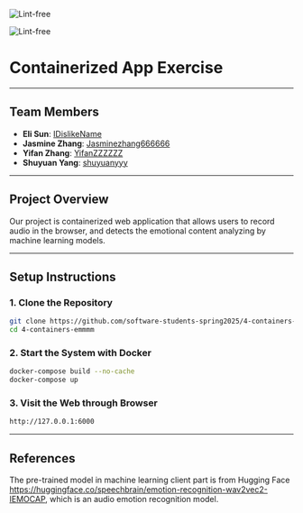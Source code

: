 ![Lint-free](https://github.com/nyu-software-engineering/containerized-app-exercise/actions/workflows/lint.yml/badge.svg)

![Lint-free](https://github.com/nyu-software-engineering/containerized-app-exercise/actions/workflows/lint.yml/badge.svg)

# Containerized App Exercise

---

## Team Members
- **Eli Sun**: [IDislikeName](https://github.com/IDislikeName)
- **Jasmine Zhang**: [Jasminezhang666666](https://github.com/Jasminezhang666666)
- **Yifan Zhang**: [YifanZZZZZZ](https://github.com/YifanZZZZZZ)
- **Shuyuan Yang**: [shuyuanyyy](https://github.com/shuyuanyyy)

---

## Project Overview

Our project is containerized web application that allows users to record audio in the browser, and detects the emotional content analyzing by machine learning models.

---

## Setup Instructions

### 1. Clone the Repository

```bash
git clone https://github.com/software-students-spring2025/4-containers-emmmm.git
cd 4-containers-emmmm
```


### 2. Start the System with Docker

```bash
docker-compose build --no-cache
docker-compose up  
```

### 3. Visit the Web through Browser

```bash
http://127.0.0.1:6000
```

---

## References
The pre-trained model in machine learning client part is from Hugging Face https://huggingface.co/speechbrain/emotion-recognition-wav2vec2-IEMOCAP, which is an audio emotion recognition model. 

